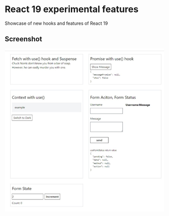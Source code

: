 # React 19 experimental features

Showcase of new hooks and features of React 19

## Screenshot
![screenshot](screenshot.jpeg)

